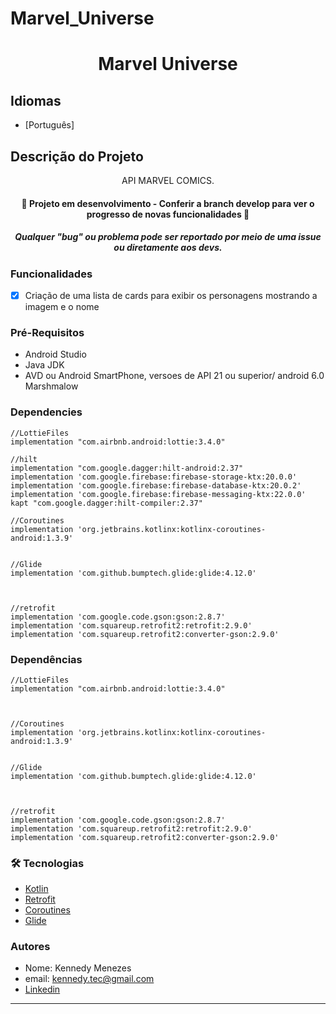 # Marvel_Universe
<h1 align="center">Marvel Universe</h1>

## Idiomas
- [Português]



## Descrição do Projeto
<p align="center">API MARVEL COMICS.</p>


<h4 align="center"> 
	🚧   Projeto em desenvolvimento - Conferir a branch develop para ver o progresso de novas funcionalidades  🚧
   </h4>
   <h5 align="center" >  Qualquer "bug" ou problema pode ser reportado por meio de uma issue ou diretamente aos devs.</h5>


### Funcionalidades

- [x] Criação de uma lista de cards para exibir os personagens mostrando a imagem e o nome


### Pré-Requisitos 

- Android Studio 
- Java JDK
- AVD ou Android SmartPhone, versoes de API 21 ou superior/ android 6.0 Marshmalow


### Dependencies 
    
    //LottieFiles
    implementation "com.airbnb.android:lottie:3.4.0"

    //hilt
    implementation "com.google.dagger:hilt-android:2.37"
    implementation 'com.google.firebase:firebase-storage-ktx:20.0.0'
    implementation 'com.google.firebase:firebase-database-ktx:20.0.2'
    implementation 'com.google.firebase:firebase-messaging-ktx:22.0.0'
    kapt "com.google.dagger:hilt-compiler:2.37"

    //Coroutines
    implementation 'org.jetbrains.kotlinx:kotlinx-coroutines-android:1.3.9'


    //Glide
    implementation 'com.github.bumptech.glide:glide:4.12.0'
    


    //retrofit
    implementation 'com.google.code.gson:gson:2.8.7'
    implementation 'com.squareup.retrofit2:retrofit:2.9.0'
    implementation 'com.squareup.retrofit2:converter-gson:2.9.0'


### Dependências 
    
    //LottieFiles
    implementation "com.airbnb.android:lottie:3.4.0"

   

    //Coroutines
    implementation 'org.jetbrains.kotlinx:kotlinx-coroutines-android:1.3.9'


    //Glide
    implementation 'com.github.bumptech.glide:glide:4.12.0'
    


    //retrofit
    implementation 'com.google.code.gson:gson:2.8.7'
    implementation 'com.squareup.retrofit2:retrofit:2.9.0'
    implementation 'com.squareup.retrofit2:converter-gson:2.9.0'


### 🛠 Tecnologias 

- [Kotlin](https://kotlinlang.org)
- [Retrofit](https://square.github.io/retrofit/) 
- [Coroutines](https://kotlinlang.org/docs/coroutines-overview.html)
- [Glide](https://github.com/bumptech/glide)

### Autores
- Nome: Kennedy Menezes
- email: kennedy.tec@gmail.com
- [Linkedin](https://www.linkedin.com/in/jo%C3%A3o-kennedy-b716261aa/)

---------------------------

